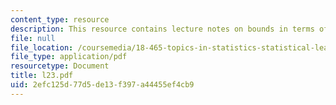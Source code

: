 ```yaml
---
content_type: resource
description: This resource contains lecture notes on bounds in terms of sparsity.
file: null
file_location: /coursemedia/18-465-topics-in-statistics-statistical-learning-theory-spring-2007/2efc125d77d5de13f397a44455ef4cb9_l23.pdf
file_type: application/pdf
resourcetype: Document
title: l23.pdf
uid: 2efc125d-77d5-de13-f397-a44455ef4cb9
---
```

